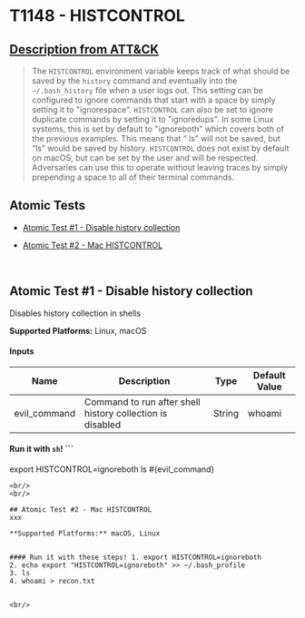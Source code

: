 # T1148 - HISTCONTROL
## [Description from ATT&CK](https://attack.mitre.org/wiki/Technique/T1148)
<blockquote>The <code>HISTCONTROL</code> environment variable keeps track of what should be saved by the <code>history</code> command and eventually into the <code>~/.bash_history</code> file when a user logs out. This setting can be configured to ignore commands that start with a space by simply setting it to "ignorespace". <code>HISTCONTROL</code> can also be set to ignore duplicate commands by setting it to "ignoredups". In some Linux systems, this is set by default to "ignoreboth" which covers both of the previous examples. This means that “ ls” will not be saved, but “ls” would be saved by history. <code>HISTCONTROL</code> does not exist by default on macOS, but can be set by the user and will be respected. Adversaries can use this to operate without leaving traces by simply prepending a space to all of their terminal commands.</blockquote>

## Atomic Tests

- [Atomic Test #1 - Disable history collection](#atomic-test-1---disable-history-collection)

- [Atomic Test #2 - Mac HISTCONTROL](#atomic-test-2---mac-histcontrol)


<br/>

## Atomic Test #1 - Disable history collection
Disables history collection in shells

**Supported Platforms:** Linux, macOS


#### Inputs
| Name | Description | Type | Default Value | 
|------|-------------|------|---------------|
| evil_command | Command to run after shell history collection is disabled | String | whoami|

#### Run it with `sh`! ```
export HISTCONTROL=ignoreboth
ls #{evil_command}
```
<br/>
<br/>

## Atomic Test #2 - Mac HISTCONTROL
xxx

**Supported Platforms:** macOS, Linux


#### Run it with these steps! 1. export HISTCONTROL=ignoreboth
2. echo export "HISTCONTROL=ignoreboth" >> ~/.bash_profile
3. ls
4. whoami > recon.txt


<br/>

